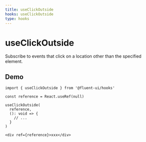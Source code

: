 ```yaml
---
title: useClickOutside
hooks: useClickOutside
type: hooks
---
```


# useClickOutside

<p class="description">Subscribe to events that click on a location other than the specified element.</p>

## Demo

```tsx
import { useClickOutside } from '@fluent-ui/hooks'

const reference = React.useRef(null)

useClickOutside(
  reference,
  (): void => {
    // ...
  }
)

<div ref={reference}>xxx</div>
```
